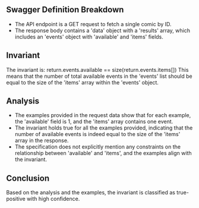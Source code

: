 ## Swagger Definition Breakdown
- The API endpoint is a GET request to fetch a single comic by ID.
- The response body contains a 'data' object with a 'results' array, which includes an 'events' object with 'available' and 'items' fields.

## Invariant
The invariant is: return.events.available == size(return.events.items[])
This means that the number of total available events in the 'events' list should be equal to the size of the 'items' array within the 'events' object.

## Analysis
- The examples provided in the request data show that for each example, the 'available' field is 1, and the 'items' array contains one event.
- The invariant holds true for all the examples provided, indicating that the number of available events is indeed equal to the size of the 'items' array in the response.
- The specification does not explicitly mention any constraints on the relationship between 'available' and 'items', and the examples align with the invariant.

## Conclusion
Based on the analysis and the examples, the invariant is classified as true-positive with high confidence.
